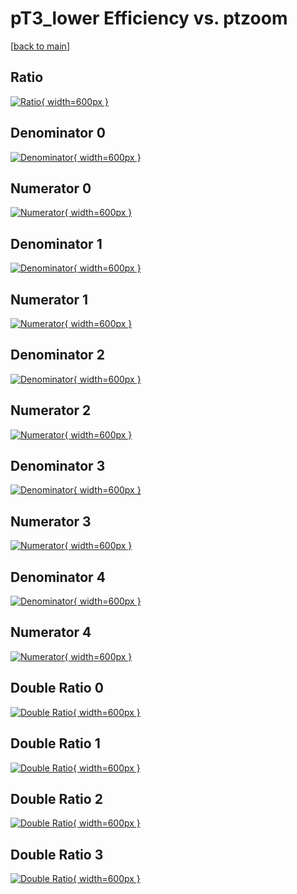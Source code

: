 # pT3_lower Efficiency vs. ptzoom

[[back to main](./)]



## Ratio

[![Ratio](../mtv/var/pT3_lower_vtr_0_-1_eff_ptzoom.png){ width=600px }](../mtv/var/pT3_lower_vtr_0_-1_eff_ptzoom.pdf)

## Denominator 0

[![Denominator](../mtv/den/pT3_lower_vtr_0_-1_eff_ptzoom_den0.png){ width=600px }](../mtv/den/pT3_lower_vtr_0_-1_eff_ptzoom_den0.pdf)

## Numerator 0

[![Numerator](../mtv/num/pT3_lower_vtr_0_-1_eff_ptzoom_num0.png){ width=600px }](../mtv/num/pT3_lower_vtr_0_-1_eff_ptzoom_num0.pdf)

## Denominator 1

[![Denominator](../mtv/den/pT3_lower_vtr_0_-1_eff_ptzoom_den1.png){ width=600px }](../mtv/den/pT3_lower_vtr_0_-1_eff_ptzoom_den1.pdf)

## Numerator 1

[![Numerator](../mtv/num/pT3_lower_vtr_0_-1_eff_ptzoom_num1.png){ width=600px }](../mtv/num/pT3_lower_vtr_0_-1_eff_ptzoom_num1.pdf)

## Denominator 2

[![Denominator](../mtv/den/pT3_lower_vtr_0_-1_eff_ptzoom_den2.png){ width=600px }](../mtv/den/pT3_lower_vtr_0_-1_eff_ptzoom_den2.pdf)

## Numerator 2

[![Numerator](../mtv/num/pT3_lower_vtr_0_-1_eff_ptzoom_num2.png){ width=600px }](../mtv/num/pT3_lower_vtr_0_-1_eff_ptzoom_num2.pdf)

## Denominator 3

[![Denominator](../mtv/den/pT3_lower_vtr_0_-1_eff_ptzoom_den3.png){ width=600px }](../mtv/den/pT3_lower_vtr_0_-1_eff_ptzoom_den3.pdf)

## Numerator 3

[![Numerator](../mtv/num/pT3_lower_vtr_0_-1_eff_ptzoom_num3.png){ width=600px }](../mtv/num/pT3_lower_vtr_0_-1_eff_ptzoom_num3.pdf)

## Denominator 4

[![Denominator](../mtv/den/pT3_lower_vtr_0_-1_eff_ptzoom_den4.png){ width=600px }](../mtv/den/pT3_lower_vtr_0_-1_eff_ptzoom_den4.pdf)

## Numerator 4

[![Numerator](../mtv/num/pT3_lower_vtr_0_-1_eff_ptzoom_num4.png){ width=600px }](../mtv/num/pT3_lower_vtr_0_-1_eff_ptzoom_num4.pdf)

## Double Ratio 0

[![Double Ratio](../mtv/ratio/pT3_lower_vtr_0_-1_eff_ptzoom_ratio0.png){ width=600px }](../mtv/ratio/pT3_lower_vtr_0_-1_eff_ptzoom_ratio0.pdf)

## Double Ratio 1

[![Double Ratio](../mtv/ratio/pT3_lower_vtr_0_-1_eff_ptzoom_ratio1.png){ width=600px }](../mtv/ratio/pT3_lower_vtr_0_-1_eff_ptzoom_ratio1.pdf)

## Double Ratio 2

[![Double Ratio](../mtv/ratio/pT3_lower_vtr_0_-1_eff_ptzoom_ratio2.png){ width=600px }](../mtv/ratio/pT3_lower_vtr_0_-1_eff_ptzoom_ratio2.pdf)

## Double Ratio 3

[![Double Ratio](../mtv/ratio/pT3_lower_vtr_0_-1_eff_ptzoom_ratio3.png){ width=600px }](../mtv/ratio/pT3_lower_vtr_0_-1_eff_ptzoom_ratio3.pdf)

